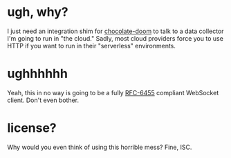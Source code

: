 # ugh, why?
I just need an integration shim for [chocolate-doom](https://github.com/voutilad/chocolate-doom) to talk to a data collector I'm going to run in "the cloud." Sadly, most cloud providers force you to use HTTP if you want to run in their "serverless" environments.

# ughhhhhh
Yeah, this in no way is going to be a fully [RFC-6455](https://tools.ietf.org/html/rfc6455) compliant WebSocket client. Don't even bother.

# license?
Why would you even think of using this horrible mess? Fine, ISC.
